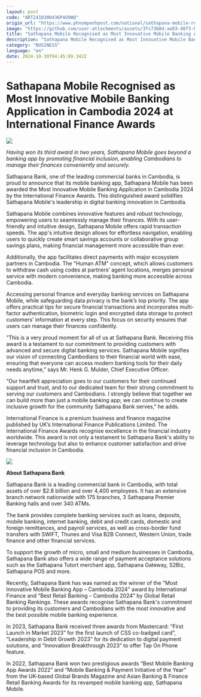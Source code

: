 ```yaml
---
layout: post
code: "ART2410300436P4O9WQ"
origin_url: "https://www.phnompenhpost.com/national/sathapana-mobile-recognised-as-most-innovative-mobile-banking-application-in-cambodia-2024-at-international-finance-awards"
image: "https://github.com/user-attachments/assets/3fc7368d-ae03-40f3-babf-7a3bb1bbc8f4"
title: "Sathapana Mobile Recognised as Most Innovative Mobile Banking Application in Cambodia 2024 at International Finance Awards"
description: "​​Sathapana Mobile Recognised as Most Innovative Mobile Banking Application in Cambodia 2024 at International Finance Awards​"
category: "BUSINESS"
language: "en"
date: 2024-10-30T04:45:09.342Z
---
```


# Sathapana Mobile Recognised as Most Innovative Mobile Banking Application in Cambodia 2024 at International Finance Awards

![](https://github.com/user-attachments/assets/2dcf7059-9f79-438f-82cc-9a0b416bb2b5)

_Having won its third award in two years, Sathapana Mobile goes beyond a banking app by promoting financial inclusion, enabling Cambodians to manage their finances conveniently and securely._

Sathapana Bank, one of the leading commercial banks in Cambodia, is proud to announce that its mobile banking app, Sathapana Mobile has been awarded the Most Innovative Mobile Banking Application in Cambodia 2024 by the International Finance Awards. This distinguished award solidifies Sathapana Mobile's leadership in digital banking innovation in Cambodia.

Sathapana Mobile combines innovative features and robust technology, empowering users to seamlessly manage their finances. With its user-friendly and intuitive design, Sathapana Mobile offers rapid transaction speeds. The app's intuitive design allows for effortless navigation, enabling users to quickly create smart savings accounts or collaborative group savings plans, making financial management more accessible than ever. 

Additionally, the app facilitates direct payments with major ecosystem partners in Cambodia. The "Human ATM" concept, which allows customers to withdraw cash using codes at partners’ agent locations, merges personal service with modern convenience, making banking more accessible across Cambodia. 

Accessing personal finance and everyday banking services on Sathapana Mobile, while safeguarding data privacy is the bank’s top priority. The app offers practical tips for secure financial transactions and incorporates multi-factor authentication, biometric login and encrypted data storage to protect customers’ information at every step. This focus on security ensures that users can manage their finances confidently.

”This is a very proud moment for all of us at Sathapana Bank. Receiving this award is a testament to our commitment to providing customers with advanced and secure digital banking services. Sathapana Mobile signifies our vision of connecting Cambodians to their financial world with ease, ensuring that everyone can access modern banking tools for their daily needs anytime,” says Mr. Henk G. Mulder, Chief Executive Officer.

“Our heartfelt appreciation goes to our customers for their continued support and trust, and to our dedicated team for their strong commitment to serving our customers and Cambodians. I strongly believe that together we can build more than just a mobile banking app; we can continue to create inclusive growth for the community Sathapana Bank serves," he adds.

International Finance is a premium business and finance magazine published by UK’s International Finance Publications Limited. The International Finance Awards recognise excellence in the financial industry worldwide. This award is not only a testament to Sathapana Bank's ability to leverage technology but also to enhance customer satisfaction and drive financial inclusion in Cambodia.

![](https://github.com/user-attachments/assets/6d2be160-6788-4884-b2cd-3988842a4bf2)

**About Sathapana Bank**           

Sathapana Bank is a leading commercial bank in Cambodia, with total assets of over $2.8 billion and over 4,400 employees. It has an extensive branch network nationwide with 175 branches, 3 Sathapana Premier Banking halls and over 340 ATMs. 

The bank provides complete banking services such as loans, deposits, mobile banking, internet banking, debit and credit cards, domestic and foreign remittances, and payroll services, as well as cross-border fund transfers with SWIFT, Thunes and Visa B2B Connect, Western Union, trade finance and other financial services.

To support the growth of micro, small and medium businesses in Cambodia, Sathapana Bank also offers a wide range of payment acceptance solutions such as the Sathapana Tutort merchant app, Sathapana Gateway, S2Biz, Sathapana POS and more. 

Recently, Sathapana Bank has was named as the winner of the "Most Innovative Mobile Banking App – Cambodia 2024" award by International Finance and “Best Retail Banking – Cambodia 2024” by Global Retail Banking Rankings. These awards recognise Sathapana Bank's commitment to providing its customers and Cambodians with the most innovative and the best possible mobile banking experience. 

In 2023, Sathapana Bank received three awards from Mastercard: “First Launch in Market 2023” for the first launch of CSS co-badged card”, “Leadership in Debit Growth 2023” for its dedication to digital payment solutions, and “Innovation Breakthrough 2023” to offer Tap On Phone feature. 

In 2022, Sathapana Bank won two prestigious awards “Best Mobile Banking App Awards 2022” and “Mobile Banking & Payment Initiative of the Year” from the UK-based Global Brands Magazine and Asian Banking & Finance Retail Banking Awards for its revamped mobile banking app, Sathapana Mobile.